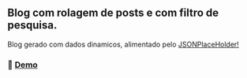 ## Blog com rolagem de posts e com filtro de pesquisa.


   Blog gerado com dados dinamicos, alimentado pelo [JSONPlaceHolder!](https://jsonplaceholder.typicode.com/posts)


### 👾 [Demo](https://scrollandfilterblog.netlify.app/)
